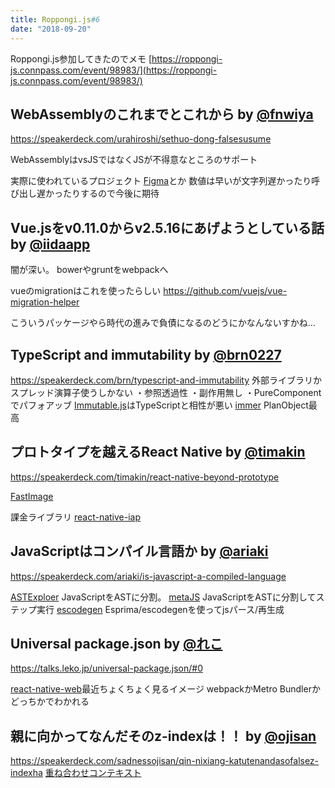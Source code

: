```yaml
---
title: Roppongi.js#6
date: "2018-09-20"
---
```


Roppongi.js参加してきたのでメモ
[https://roppongi-js.connpass.com/event/98983/](https://roppongi-js.connpass.com/event/98983/)


## WebAssemblyのこれまでとこれから by [@fnwiya](https://twitter.com/urahiroshi)
<script async class="speakerdeck-embed" data-id="dc6eee68302845f9bdc35cd814cbaadd" data-ratio="1.77777777777778" src="//speakerdeck.com/assets/embed.js"></script>
https://speakerdeck.com/urahiroshi/sethuo-dong-falsesusume

WebAssemblyはvsJSではなくJSが不得意なところのサポート

実際に使われているプロジェクト
[Figma](https://www.figma.com/)とか
数値は早いが文字列遅かったり呼び出し遅かったりするので今後に期待

## Vue.jsをv0.11.0からv2.5.16にあげようとしている話 by [@iidaapp](https://twitter.com/iidaapp)
闇が深い。
bowerやgruntをwebpackへ

vueのmigrationはこれを使ったらしい
https://github.com/vuejs/vue-migration-helper

こういうパッケージやら時代の進みで負債になるのどうにかなんないすかね…


## TypeScript and immutability by [@brn0227](https://twitter.com/brn227)
<script async class="speakerdeck-embed" data-id="e879bc4998574dc0b8cdd9d6d3fe0dcb" data-ratio="1.41436464088398" src="//speakerdeck.com/assets/embed.js"></script>
https://speakerdeck.com/brn/typescript-and-immutability
外部ライブラリかスプレッド演算子使うしかない
・参照透過性
・副作用無し
・PureComponentでパフォアッブ
[Immutable.js](https://github.com/facebook/immutable-js)はTypeScriptと相性が悪い
[immer](https://github.com/mweststrate/immer)
PlanObject最高

## プロトタイプを越えるReact Native by [@timakin](https://twitter.com/__timakin__)
<script async class="speakerdeck-embed" data-id="b052bb7cc6f148b99cd0c9db88ae0722" data-ratio="1.77777777777778" src="//speakerdeck.com/assets/embed.js"></script>
https://speakerdeck.com/timakin/react-native-beyond-prototype


[FastImage](https://github.com/DylanVann/react-native-fast-image)

課金ライブラリ
[react-native-iap](https://github.com/dooboolab/react-native-iap)



## JavaScriptはコンパイル言語か by [@ariaki](https://twitter.com/ariaki4dev)
<script async class="speakerdeck-embed" data-id="22f1c345f89449b7aeb81d98b668bee3" data-ratio="1.77777777777778" src="//speakerdeck.com/assets/embed.js"></script>
https://speakerdeck.com/ariaki/is-javascript-a-compiled-language

[ASTExploer](https://astexplorer.net/)
JavaScriptをASTに分割。
[metaJS](http://int3.github.io/metajs/)
JavaScriptをASTに分割してステップ実行
[escodegen](https://estools.github.io/escodegen/demo/index.html)
Esprima/escodegenを使ってjsパース/再生成


## Universal package.json by [@れこ](https://twitter.com/L_e_k_o)
https://talks.leko.jp/universal-package.json/#0

[react-native-web](https://github.com/necolas/react-native-web)最近ちょくちょく見るイメージ
webpackかMetro Bundlerかどっちかでわかれる

## 親に向かってなんだそのz-indexは！！ by [@ojisan](https://twitter.com/bug_ojisan)
<script async class="speakerdeck-embed" data-id="e5c905298752499b83cb006b28bd0c11" data-ratio="1.77777777777778" src="//speakerdeck.com/assets/embed.js"></script>
https://speakerdeck.com/sadnessojisan/qin-nixiang-katutenandasofalsez-indexha
[重ね合わせコンテキスト](https://developer.mozilla.org/ja/docs/Web/Guide/CSS/Understanding_z_index/The_stacking_context)
